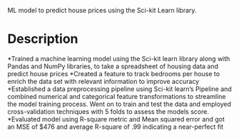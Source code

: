 ML model to predict house prices using the Sci-kit Learn library. 

# Description
*Trained a machine learning model using the Sci-kit learn library along with Pandas and NumPy libraries, to take a
spreadsheet of housing data and predict house prices
*Created a feature to track bedrooms per house to enrich the data set with relevant information to improve accuracy
*Established a data preprocessing pipeline using Sci-kit learn’s Pipeline and combined numerical and categorical
feature transformations to streamline the model training process. Went on to train and test the data and employed
cross-validation techniques with 5 folds to assess the models score.
*Evaluated model using R-square metric and Mean squared error and got an MSE of $476 and average R-square of .99
indicating a near-perfect fit
